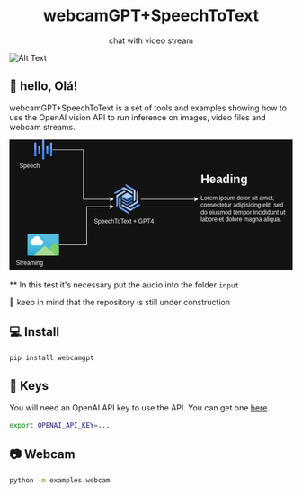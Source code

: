 <div align="center">
    <h1>webcamGPT+SpeechToText</h1>
    <p>chat with video stream</p>
</div>

![Alt Text](https://github.com/GustavoMourao/webcamGPT-TextToSpeech/blob/main/input/rec-gpt-audio_cliped.gif)

## 👋 hello, Olá!

webcamGPT+SpeechToText is a set of tools and examples showing how to use the OpenAI vision API to 
run inference on images, video files and webcam streams.

![alt text](https://github.com/GustavoMourao/webcamGPT-TextToSpeech/blob/main/input/code-stru.png)

** In this test it's necessary put the audio into the folder `input`

🚧 keep in mind that the repository is still under construction

## 💻 Install

```bash
pip install webcamgpt
```

## 🔑 Keys

You will need an OpenAI API key to use the API. You can get one 
[here](https://platform.openai.com/api-keys).

```bash
export OPENAI_API_KEY=...
```

## 📷 Webcam

```bash
python -m examples.webcam
```
